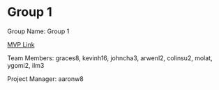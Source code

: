 # Group 1
Group Name: Group 1

[MVP Link](https://docs.google.com/document/d/1xFI9DDdO5HZAcu36Y6NL-RTDry5E3WHkfy-ZEWuqbXM/edit?usp=sharing)

Team Members: graces8, kevinh16, johncha3, arwenl2, colinsu2, molat, ygomi2, ilm3

Project Manager: aaronw8